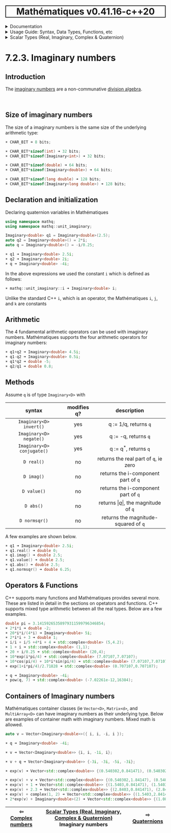 <h1 style='border: 2px solid; text-align: center'>Mathématiques v0.41.16-c++20</h1>

<details>

<summary>Documentation</summary>

# [Documentation](../../../README.md)<br>
1. [License](../../../license/README.md)<br>
2. [About](../../../about/README.md)<br>
3. [Status, Planned Work & Release Notes](../../../status-release/README.md)<br>
4. [Description and Example Usage](../../../overview/README.md)<br>
5. [Installation](../../../installation/README.md)<br>
6. [Your First Mathématiques Project](../../../first-project/README.md)<br>
7. _Usage Guide: Syntax, Data Types, Functions, etc_ <br>
8. [Benchmarks](../../../benchmarks/README.md)<br>
9. [Tests](../../../test/README.md)<br>
10. [Developer Guide: Modifying and Extending Mathématiques](../../../developer-guide/README.md)<br>


</details>



<details>

<summary>Usage Guide: Syntax, Data Types, Functions, etc</summary>

# [7. Usage Guide: Syntax, Data Types, Functions, etc](../../README.md)<br>
7.1. [Usage Guide Notation](../../notation/README.md)<br>
7.2. _Scalar Types (Real, Imaginary, Complex & Quaternion)_ <br>
7.3. [Container Types (Vector, Matrix & MultiArray)](../../multiarrays/README.md)<br>
7.4. [Operators](../../operators/README.md)<br>
7.5. [Functions](../../functions/README.md)<br>
7.6. [Linear Algebra](../../linear-algebra/README.md)<br>
7.7. [Indexing, Masks, and Sorting](../../indexing-sorting/README.md)<br>
7.8. [Ranges and Grids](../../ranges-grids/README.md)<br>
7.9. [Calculus](../../calculus/README.md)<br>
7.10. [Vector Calculus](../../vector-calculus/README.md)<br>
7.11. [MultiArray Calculus](../../tensor-calculus/README.md)<br>
7.12. [Display of Results](../../display/README.md)<br>
7.13. [FILE I/O](../../file-io/README.md)<br>
7.14. [Debug Modes](../../debug/README.md)<br>


</details>



<details>

<summary>Scalar Types (Real, Imaginary, Complex & Quaternion)</summary>

# [7.2. Scalar Types (Real, Imaginary, Complex & Quaternion)](../README.md)<br>
7.2.1. [Reals](../real/README.md)<br>
7.2.2. [Complex numbers](../complex/README.md)<br>
7.2.3. _Imaginary numbers_ <br>
7.2.4. [Quaternions](../quaternion/README.md)<br>


</details>



# 7.2.3. Imaginary numbers



## Introduction
The [imaginary numbers](https://mathworld.wolfram.com/Imaginary.html) are a non-communative [division algebra](https://en.wikipedia.org/wiki/Division_algebra).



<br>

## Size of imaginary numbers
The size of a imaginary numbers is the same size of the underlying arithmetic type:


```C++
☀ CHAR_BIT ➜ 8 bits;

☀ CHAR_BIT*sizeof(int) ➜ 32 bits;
☀ CHAR_BIT*sizeof(Imaginary<int>) ➜ 32 bits;

☀ CHAR_BIT*sizeof(double) ➜ 64 bits;
☀ CHAR_BIT*sizeof(Imaginary<double>) ➜ 64 bits;

☀ CHAR_BIT*sizeof(long double) ➜ 128 bits;
☀ CHAR_BIT*sizeof(Imaginary<long double>) ➜ 128 bits;

```
## Declaration and initialization
Declaring quaternion variables in Mathématiques


```C++
using namespace mathq;
using namespace mathq::unit_imaginary;

Imaginary<double> q1 = Imaginary<double>(2.5);
auto q2 = Imaginary<double>() = 2*i;
auto q = Imaginary<double>() = -i/0.25;

☀ q1 ➜ Imaginary<double> 2.5i;
☀ q2 ➜ Imaginary<double> 2i;
☀ q ➜ Imaginary<double> -4i;
```
In the above expressions we used the constant `i` which is defined as follows:

```C++
☀ mathq::unit_imaginary::i ➜ Imaginary<double> i;
```
Unlike the standard C++ `i`, which is an operator, the Mathématiques `i`, `j`, and `k` are constants
## Arithmetic
The 4 fundamental arithmetic operators can be used with imaginary numbers.
Mathématiques supports the four arithmetic operators for imaginary numbers:

```C++
☀ q1+q2 ➜ Imaginary<double> 4.5i;
☀ q1-q2 ➜ Imaginary<double> 0.5i;
☀ q1*q2 ➜ double -5;
☀ q2/q1 ➜ double 0.8;
```
## Methods
Assume `q`  is of type `Imaginary<D>` with 

| syntax | modifies q? | description | 
| :---: | :---: | :---: | 
| `Imaginary<D> invert()` | yes | q := 1/q, returns `q` | 
| `Imaginary<D> negate()` | yes | q := -q, returns `q` | 
| `Imaginary<D> conjugate()` | yes | q := q<sup>*</sup>, returns `q` | 
| `D real()` | no | returns the real part of `q`, ie zero | 
| `D imag()` | no | returns the i-component part of `q` | 
| `D value()` | no | returns the i-component part of `q` | 
| `D abs()` | no | returns \|_q_\|, the magnitude of `q` | 
| `D normsqr()` | no | returns the magnitude-squared of `q` | 
A few examples are shown below.

```C++
☀ q1 ➜ Imaginary<double> 2.5i;
☀ q1.real() ➜ double 0;
☀ q1.imag() ➜ double 2.5;
☀ q1.value() ➜ double 2.5;
☀ q1.abs() ➜ double 2.5;
☀ q1.normsqr() ➜ double 6.25;
```
## Operators & Functions

C++ supports many functions and Mathématiques provides several more.  These are listed in detail in the sections on opetators and functions.  C++ supports mixed type arithmetic between all the real types.
Below are a few examples.



```C++
double pi = 3.14159265358979311599796346854;
☀ 2*i*i ➜ double -2;
☀ 20*i*i/(4*i) ➜ Imaginary<double> 5i;
☀ 2*i*i + 3 ➜ double 1;
☀ i/i + i/5 +4*i + 4 ➜ std::complex<double> (5,4.2);
☀ 1 + i ➜ std::complex<double> (1,1);
☀ 20 + i/0.25 ➜ std::complex<double> (20,4);
☀ 10*exp(i*pi/4) ➜ std::complex<double> (7.07107,7.07107);
☀ 10*cos(pi/4) + 10*i*sin(pi/4) ➜ std::complex<double> (7.07107,7.07107);
☀ exp(1+i*pi/4)/2.71828 ➜ std::complex<double> (0.707107,0.707107);

☀ q ➜ Imaginary<double> -4i;
☀ pow(q, 7) ➜ std::complex<double> (-7.02261e-12,16384);
```
## Containers of Imaginary numbers

Mathématiques container classes (ie `Vector<D>`, `Matrix<d>`, and `MultiArray<D>` can have imaginary numbers as their underlying type.
Below are examples of container math with imaginary numbers.  Mixed math is allowed.


```C++
auto v = Vector<Imaginary<double>>({ i, i, -i, i });
```
```C++
☀ q ➜ Imaginary<double> -4i;

☀ v ➜ Vector<Imaginary<double>> {i, i, -1i, i};

☀ v + q ➜ Vector<Imaginary<double>> {-3i, -3i, -5i, -3i};

☀ exp(v) ➜ Vector<std::complex<double>> {(0.540302,0.841471), (0.540302,0.841471), (0.540302,-0.841471), (0.540302,0.841471)};

☀ exp(v) + v ➜ Vector<std::complex<double>> {(0.540302,1.84147), (0.540302,1.84147), (0.540302,-1.84147), (0.540302,1.84147)};
☀ exp(v) + 1 ➜ Vector<std::complex<double>> {(1.5403,0.841471), (1.5403,0.841471), (1.5403,-0.841471), (1.5403,0.841471)};
☀ exp(v) + 2.3 ➜ Vector<std::complex<double>> {(2.8403,0.841471), (2.8403,0.841471), (2.8403,-0.841471), (2.8403,0.841471)};
☀ exp(v) + complex(1, 2) ➜ Vector<std::complex<double>> {(1.5403,2.84147), (1.5403,2.84147), (1.5403,1.15853), (1.5403,2.84147)};
☀ 2*exp(v) + Imaginary<double>(2) ➜ Vector<std::complex<double>> {(1.0806,3.68294), (1.0806,3.68294), (1.0806,0.317058), (1.0806,3.68294)};
```


| ⇦ <br />[Complex numbers](../complex/README.md)  | [Scalar Types (Real, Imaginary, Complex & Quaternion)](../README.md)<br />Imaginary numbers<br /><img width=1000/> | ⇨ <br />[Quaternions](../quaternion/README.md)   |
| ------------ | :-------------------------------: | ------------ |

